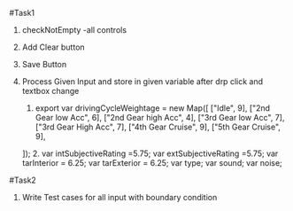 #Task1
   1. checkNotEmpty -all controls
   2. Add Clear button 
   3. Save Button
   4. Process Given Input and store in given variable after drp click and textbox change 
        1. export var drivingCycleWeightage = new Map([
                 ["Idle", 9],
                ["2nd Gear low Acc", 6],
                ["2nd Gear high Acc", 4],
                ["3rd Gear low Acc", 7],
                ["3rd Gear High Acc", 7],
                ["4th Gear Cruise", 9],
                ["5th Gear Cruise", 9],

        ]);
        2.  var intSubjectiveRating =5.75;
            var extSubjectiveRating =5.75;
            var tarInterior = 6.25;
            var tarExterior = 6.25;
            var type;
            var sound;
            var noise;



#Task2
1. Write Test cases for all input with boundary condition

